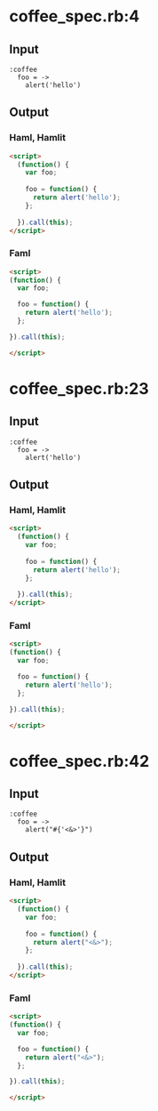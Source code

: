 # coffee\_spec.rb:4
## Input
```haml
:coffee
  foo = ->
    alert('hello')

```

## Output
### Haml, Hamlit
```html
<script>
  (function() {
    var foo;
  
    foo = function() {
      return alert('hello');
    };
  
  }).call(this);
</script>

```

### Faml
```html
<script>
(function() {
  var foo;

  foo = function() {
    return alert('hello');
  };

}).call(this);

</script>

```


# coffee\_spec.rb:23
## Input
```haml
:coffee
  foo = ->
    alert('hello')

```

## Output
### Haml, Hamlit
```html
<script>
  (function() {
    var foo;
  
    foo = function() {
      return alert('hello');
    };
  
  }).call(this);
</script>

```

### Faml
```html
<script>
(function() {
  var foo;

  foo = function() {
    return alert('hello');
  };

}).call(this);

</script>

```


# coffee\_spec.rb:42
## Input
```haml
:coffee
  foo = ->
    alert("#{'<&>'}")

```

## Output
### Haml, Hamlit
```html
<script>
  (function() {
    var foo;
  
    foo = function() {
      return alert("<&>");
    };
  
  }).call(this);
</script>

```

### Faml
```html
<script>
(function() {
  var foo;

  foo = function() {
    return alert("<&>");
  };

}).call(this);

</script>

```

